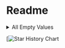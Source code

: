 # Readme





<details>

<summary>All Empty Values</summary>

</br>

```swift
BoolTrue
BoolFalse
EmptyBool
EmptyString
EmptyInt
EmptyInt16
EmptyInt32
EmptyInt64
EmptyInt8
EmptyUInt
EmptyUInt16
EmptyUInt32
EmptyUInt64
EmptyUInt8
EmptyCGFloat
EmptyDouble
EmptyFloat
EmptyFloat16
EmptyArray
EmptyDictionary
EmptySet
```

</details>


[![Star History Chart](https://api.star-history.com/svg?repos=intsig171/Readme&type=Date)
